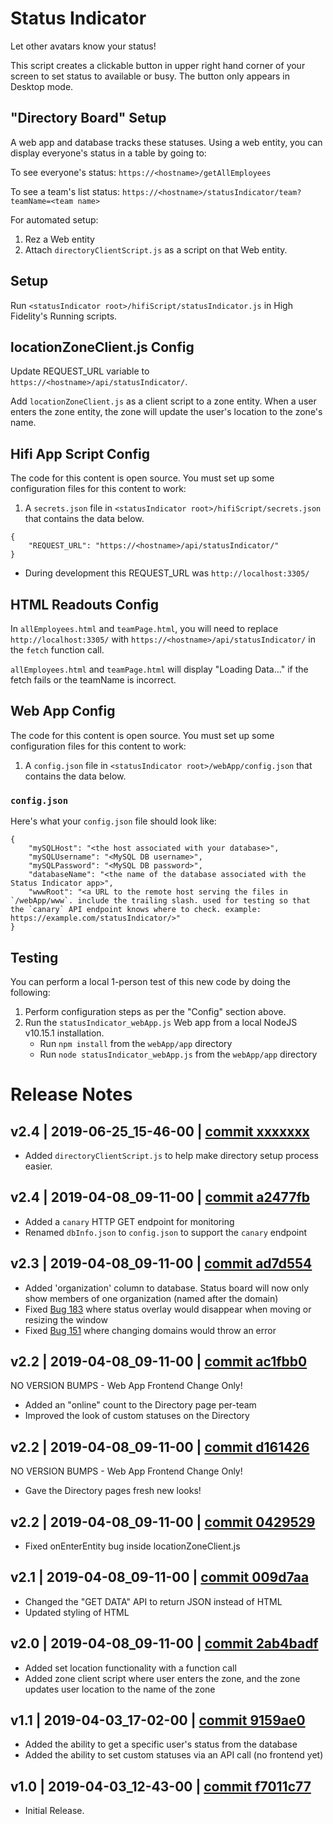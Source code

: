 # Status Indicator
Let other avatars know your status!

This script creates a clickable button in upper right hand corner of your screen to set status to available or busy. The button only appears in Desktop mode.

## "Directory Board" Setup

A web app and database tracks these statuses. Using a web entity, you can display everyone's status in a table by going to:

To see everyone's status:
`https://<hostname>/getAllEmployees`

To see a team's list status:
`https://<hostname>/statusIndicator/team?teamName=<team name>`

For automated setup:
1. Rez a Web entity
2. Attach `directoryClientScript.js` as a script on that Web entity.


## Setup

Run `<statusIndicator root>/hifiScript/statusIndicator.js` in High Fidelity's Running scripts.

## locationZoneClient.js Config

Update REQUEST_URL variable to `https://<hostname>/api/statusIndicator/`.

Add `locationZoneClient.js` as a client script to a zone entity. When a user enters the zone entity, the zone will update the user's location to the zone's name.

## Hifi App Script Config

The code for this content is open source. You must set up some configuration files for this content to work:
1. A `secrets.json` file in `<statusIndicator root>/hifiScript/secrets.json` that contains the data below.

```
{
    "REQUEST_URL": "https://<hostname>/api/statusIndicator/" 
}
```

* During development this REQUEST_URL was `http://localhost:3305/`

## HTML Readouts Config

In `allEmployees.html` and `teamPage.html`, you will need to replace `http://localhost:3305/` with `https://<hostname>/api/statusIndicator/` in the `fetch` function call.

`allEmployees.html` and `teamPage.html` will display "Loading Data..." if the fetch fails or the teamName is incorrect.

## Web App Config

The code for this content is open source. You must set up some configuration files for this content to work:
1. A `config.json` file in `<statusIndicator root>/webApp/config.json` that contains the data below.

### `config.json`
Here's what your `config.json` file should look like:
```
{
    "mySQLHost": "<the host associated with your database>",
    "mySQLUsername": "<MySQL DB username>",
    "mySQLPassword": "<MySQL DB password>",
    "databaseName": "<the name of the database associated with the Status Indicator app>",
    "wwwRoot": "<a URL to the remote host serving the files in `/webApp/www`. include the trailing slash. used for testing so that the `canary` API endpoint knows where to check. example: https://example.com/statusIndicator/>"
}
```

## Testing
You can perform a local 1-person test of this new code by doing the following:
1. Perform configuration steps as per the "Config" section above.
2. Run the `statusIndicator_webApp.js` Web app from a local NodeJS v10.15.1 installation.
    - Run `npm install` from the `webApp/app` directory
    - Run `node statusIndicator_webApp.js` from the `webApp/app` directory

# Release Notes

## v2.4 | 2019-06-25_15-46-00 | [commit xxxxxxx](https://github.com/highfidelity/hifi-content/commits/a2477fb)
- Added `directoryClientScript.js` to help make directory setup process easier.

## v2.4 | 2019-04-08_09-11-00 | [commit a2477fb](https://github.com/highfidelity/hifi-content/commits/a2477fb)
- Added a `canary` HTTP GET endpoint for monitoring
- Renamed `dbInfo.json` to `config.json` to support the `canary` endpoint

## v2.3 | 2019-04-08_09-11-00 | [commit ad7d554](https://github.com/highfidelity/hifi-content/commits/ad7d554)
- Added 'organization' column to database. Status board will now only show members of one organization (named after the domain)
- Fixed [Bug 183](https://highfidelity.atlassian.net/browse/BUGZ-183) where status overlay would disappear when moving or resizing the window
- Fixed [Bug 151](https://highfidelity.atlassian.net/browse/BUGZ-151) where changing domains would throw an error

## v2.2 | 2019-04-08_09-11-00 | [commit ac1fbb0](https://github.com/highfidelity/hifi-content/commits/ac1fbb0)
NO VERSION BUMPS - Web App Frontend Change Only!
- Added an "online" count to the Directory page per-team
- Improved the look of custom statuses on the Directory

## v2.2 | 2019-04-08_09-11-00 | [commit d161426](https://github.com/highfidelity/hifi-content/commits/d161426)
NO VERSION BUMPS - Web App Frontend Change Only!
- Gave the Directory pages fresh new looks!

## v2.2 | 2019-04-08_09-11-00 | [commit 0429529](https://github.com/highfidelity/hifi-content/commits/0429529)
- Fixed onEnterEntity bug inside locationZoneClient.js

## v2.1 | 2019-04-08_09-11-00 | [commit 009d7aa](https://github.com/highfidelity/hifi-content/commits/009d7aa)
- Changed the "GET DATA" API to return JSON instead of HTML
- Updated styling of HTML

## v2.0 | 2019-04-08_09-11-00 | [commit 2ab4badf](https://github.com/highfidelity/hifi-content/commits/2ab4badf)
- Added set location functionality with a function call 
- Added zone client script where user enters the zone, and the zone updates user location to the name of the zone

## v1.1 | 2019-04-03_17-02-00 | [commit 9159ae0](https://github.com/highfidelity/hifi-content/commits/9159ae0)
- Added the ability to get a specific user's status from the database
- Added the ability to set custom statuses via an API call (no frontend yet)

## v1.0 | 2019-04-03_12-43-00 | [commit f7011c77](https://github.com/highfidelity/hifi-content/commits/f7011c77)

- Initial Release.
